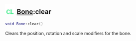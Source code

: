 ## <img src="../../.gitbook/assets/client.png" width="32" height="32" /> [Bone](../bone/README.md):clear

```lua
void Bone:clear()
```

Clears the position, rotation and scale modifiers for the bone.<br>
